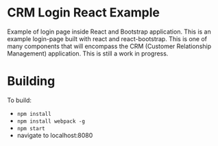 
CRM Login React Example
==============

Example of login page inside React and Bootstrap application. This is an example login-page built with react and react-bootstrap. This is one of many components that will encompass the CRM (Customer Relationship Management) application. This is still a work in progress.

Building
==============

To build:
- `npm install`
- `npm install webpack -g`
- `npm start`
- navigate to localhost:8080

